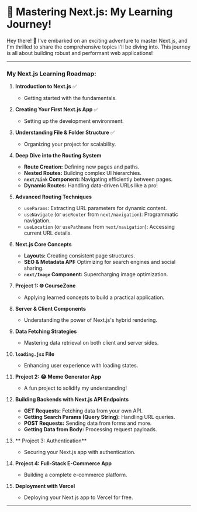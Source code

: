 # 🚀 Mastering Next.js: My Learning Journey!

Hey there! 👋 I've embarked on an exciting adventure to master Next.js, and I'm thrilled to share the comprehensive topics I'll be diving into. This journey is all about building robust and performant web applications!

---

### My Next.js Learning Roadmap:

1.  **Introduction to Next.js** ✅

    - Getting started with the fundamentals.

2.  **Creating Your First Next.js App** ✅

    - Setting up the development environment.

3.  **Understanding File & Folder Structure** ✅

    - Organizing your project for scalability.

4.  **Deep Dive into the Routing System**

    - **Route Creation:** Defining new pages and paths.
    - **Nested Routes:** Building complex UI hierarchies.
    - **`next/Link` Component:** Navigating efficiently between pages.
    - **Dynamic Routes:** Handling data-driven URLs like a pro!

5.  **Advanced Routing Techniques**

    - `useParams`: Extracting URL parameters for dynamic content.
    - `useNavigate` (or `useRouter` from `next/navigation`): Programmatic navigation.
    - `useLocation` (or `usePathname` from `next/navigation`): Accessing current URL details.

6.  **Next.js Core Concepts**

    - **Layouts:** Creating consistent page structures.
    - **SEO & Metadata API:** Optimizing for search engines and social sharing.
    - **`next/Image` Component:** Supercharging image optimization.

7.  **Project 1: 🌐 CourseZone**

    - Applying learned concepts to build a practical application.

8.  **Server & Client Components**

    - Understanding the power of Next.js's hybrid rendering.

9.  **Data Fetching Strategies**

    - Mastering data retrieval on both client and server sides.

10. **`loading.jsx` File**

    - Enhancing user experience with loading states.

11. **Project 2: 😂 Meme Generator App**

    - A fun project to solidify my understanding!

12. **Building Backends with Next.js API Endpoints**

    - **GET Requests:** Fetching data from your own API.
    - **Getting Search Params (Query String):** Handling URL queries.
    - **POST Requests:** Sending data from forms and more.
    - **Getting Data from Body:** Processing request payloads.

13. ** Project 3: Authentication**

    - Securing your Next.js app with authentication.

14. **Project 4: Full-Stack E-Commerce App**

    - Building a complete e-commerce platform.

15. **Deployment with Vercel**

    - Deploying your Next.js app to Vercel for free.

---
